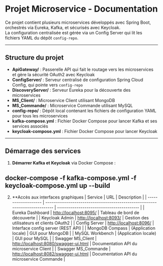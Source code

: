 # Projet Microservice - Documentation

Ce projet contient plusieurs microservices développés avec Spring Boot, orchestrés via Eureka, Kafka, et sécurisés avec Keycloak.  
La configuration centralisée est gérée via un Config Server qui lit les fichiers YAML du dépôt `config-repo`.

---

## Structure du projet

- **ApiGateway/** : Passerelle API qui fait le routage vers les microservices et gère la sécurité OAuth2 avec Keycloak  
- **ConfigServer/** : Serveur centralisé de configuration Spring Cloud Config, qui pointe vers `config-repo`  
- **DiscoveryServer/** : Serveur Eureka pour la découverte des microservices  
- **MS_Client/** : Microservice Client utilisant MongoDB  
- **MS_Commande/** : Microservice Commande utilisant MySQL  
- **config-repo/** : Dépôt local contenant les fichiers de configuration YAML pour tous les microservices  
- **kafka-compose.yml** : Fichier Docker Compose pour lancer Kafka et ses services associés  
- **keycloak-compose.yml** : Fichier Docker Compose pour lancer Keycloak

---

## Démarrage des services

1. **Démarrer Kafka et Keycloak** via Docker Compose :


docker-compose -f kafka-compose.yml -f keycloak-compose.yml up --build
---


2. **Accès aux interfaces graphiques
| Service              | URL                                                                            | Description                                |
| -------------------- | ------------------------------------------------------------------------------ | ------------------------------------------ |
| Eureka Dashboard     | [http://localhost:8095/](http://localhost:8095/)                               | Tableau de bord de découverte              |
| Keycloak Admin       | [http://localhost:8093/](http://localhost:8093/)                               | Gestion des utilisateurs et clients OAuth2 |
| Config Server        | [http://localhost:8096/](http://localhost:8096/)                               | Interface config server (REST API)         |
| MongoDB Compass      | (Application locale)                                                           | GUI pour MongoDB                           |
| MySQL Workbench      | (Application locale)                                                           | GUI pour MySQL                             |
| Swagger MS\_Client   | [http://localhost:8080/swagger-ui.html](http://localhost:8080/swagger-ui.html) | Documentation API du microservice Client   |
| Swagger MS\_Commande | [http://localhost:8082/swagger-ui.html](http://localhost:8082/swagger-ui.html) | Documentation API du microservice Commande |
